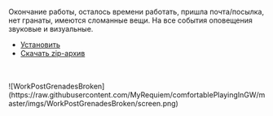 Окончание работы, осталось времени работать, пришла почта/посылка, нет гранаты,
имеются сломанные вещи. На все события оповещения звуковые и визуальные.
<br>
* [Установить](https://raw.githubusercontent.com/MyRequiem/comfortablePlayingInGW/master/separatedScripts/WorkPostGrenadesBroken/workPostGrenadesBroken.user.js)
* [Скачать zip-архив](https://raw.githubusercontent.com/MyRequiem/comfortablePlayingInGW/master/separatedScripts/WorkPostGrenadesBroken/workPostGrenadesBroken.user.js.zip)
<br>
<br>
![WorkPostGrenadesBroken](https://raw.githubusercontent.com/MyRequiem/comfortablePlayingInGW/master/imgs/WorkPostGrenadesBroken/screen.png)


